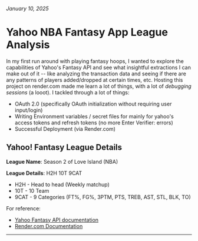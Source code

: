 *January 10, 2025*

# Yahoo NBA Fantasy App League Analysis #

In my first run around with playing fantasy hoops, I wanted to explore the capabilities of Yahoo's Fantasy API and see what insightful extractions I can make out of it -- like analyzing the transaction data and seeing if there are any patterns of players added/dropped at certain times, etc. Hosting this project on render.com made me learn a lot of things, with a lot of *debugging sessions* (a looot). I tackled through a lot of things:
- OAuth 2.0 (specifically OAuth initialization without requiring user input/login)
- Writing Environment variables / secret files for mainly for yahoo's access tokens and refresh tokens (no more Enter Verifier: errors)
- Successful Deployment (via Render.com)
  


## Yahoo! Fantasy League Details ##
**League Name**: Season 2 of Love Island (NBA)

**League Details**: H2H 10T 9CAT
  - H2H - Head to head (Weekly matchup)
  - 10T - 10 Team
  - 9CAT - 9 Categories (FT%, FG%, 3PTM, PTS, TREB, AST, STL, BLK, TO)



  For reference:
  - [Yahoo Fantasy API documentation](https://yahoo-fantasy-api.readthedocs.io/en/latest/yahoo_fantasy_api.html)
  - [Render.com Documentation](https://render.com/docs)

  ---
